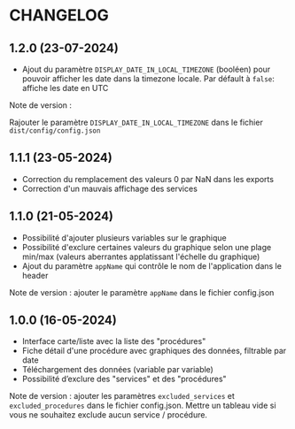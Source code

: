 CHANGELOG
=========


1.2.0 (23-07-2024)
-------------------

- Ajout du paramètre `DISPLAY_DATE_IN_LOCAL_TIMEZONE` (booléen) pour pouvoir afficher les date dans la timezone locale. Par défault à `false`: affiche les date en UTC

Note de version : 

Rajouter le paramètre `DISPLAY_DATE_IN_LOCAL_TIMEZONE` dans le fichier `dist/config/config.json`


1.1.1 (23-05-2024)
-------------------

- Correction du remplacement des valeurs 0 par NaN dans les exports
- Correction d'un mauvais affichage des services

1.1.0 (21-05-2024)
-------------------

- Possibilité d'ajouter plusieurs variables sur le graphique
- Possibilité d'exclure certaines valeurs du graphique selon une plage min/max (valeurs aberrantes applatissant l'échelle du graphique)
- Ajout du paramètre `appName` qui contrôle le nom de l'application dans le header

Note de version : ajouter le paramètre `appName` dans le fichier config.json

1.0.0 (16-05-2024)
-------------------

- Interface carte/liste avec la liste des "procédures"
- Fiche détail d'une procédure avec graphiques des données, filtrable par date
- Téléchargement des données (variable par variable)
- Possibilité d’exclure des "services" et des "procédures"

Note de version : ajouter les paramètres `excluded_services` et `excluded_procedures` dans le fichier config.json. Mettre un tableau vide si vous ne souhaitez exclude aucun service / procédure.
